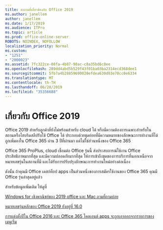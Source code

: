 ```yaml
---
title: คำถามที่เกี่ยวข้องกับ Office 2019
ms.author: janellem
author: janellem
ms.date: 1/17/2019
ms.audience: ITPro
ms.topic: article
ms.prod: office-online-server
ROBOTS: NOINDEX, NOFOLLOW
localization_priority: Normal
ms.custom:
- "1251"
- "2000023"
ms.assetid: 7fc322ce-08fa-4b87-98ac-c8a35bd6c8ee
ms.openlocfilehash: 289dd4abd5b529f43f01ba03ba2314ecd368dee1
ms.sourcegitcommit: 5fb7a4b28859690020efdea630d03e70cc0e6334
ms.translationtype: MT
ms.contentlocale: th-TH
ms.lasthandoff: 06/28/2019
ms.locfileid: "35356688"
---
```

# <a name="about-office-2019"></a>เกี่ยวกับ Office 2019

Office 2019 สำหรับลูกค้าที่ยังไม่พร้อมสำหรับ cloud ได้ หรือมีความต้องการเฉพาะสำหรับในสถานหรือไฮบริดสลีปรับใช้ Office ได้ ประกอบด้วยชุดย่อยที่มีความหมายของลักษณะการทำงานที่ได้ถูกเพิ่มลงใน Office 365 ผ่าน 3 ปีที่ผ่านมา แต่ไม่ใช่ส่วนหนึ่งของ Office 365
  
Office 365 ProPlus, cloud เชื่อมต่อ Office รุ่นนี้ ส่งประสบการณ์ใช้งาน Office ประสิทธิภาพมากที่สุด และมีความปลอดภัยมากที่สุด ให้การเข้าถึงชุดของการบริการที่นอกเหนือจากหมายเลขรุ่นในสถานที่มี และได้รับการปรับปรุงลักษณะการทำงานใหม่อย่างต่อเนื่อง
  
ดังนั้น ถ้าคุณมี Office เดสก์ท็อป apps เป็นส่วนหนึ่งของการสมัครใช้งานของ Office 365 คุณมี Office รุ่นล่าสุดอยู่แล้ว
  
สำหรับข้อมูลเพิ่มเติม ให้ดูที่
  
[Windows for เชิงพาณิชย์ของ 2019 office และ Mac ถามที่ถามบ่อย](https://support.microsoft.com/help/4133312)
  
[หมายเลขรุ่นหลักของ Office 2019 ยังอยู่ที่ 16.0](https://docs.microsoft.com/deployoffice/office2019/overview)
  
[การแต่งตั้งปีใน Office 2016 และ Office 365 ไคลเอนต์ apps จะถูกเอาออกจากรายการของเมนูเริ่ม](https://support.office.com/article/8fe5e052-76d2-49de-af30-2e84ed3da907?wt.mc_id=Alchemy_ClientDIA)
  